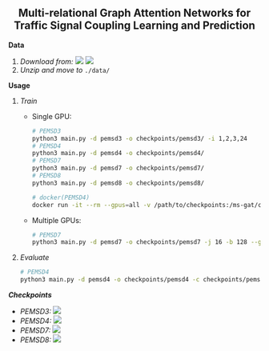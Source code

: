 <h2 align="center">Multi-relational Graph Attention Networks for Traffic Signal Coupling Learning and Prediction</h2>

**Data**

1. _Download from:_ [<img src="https://img.shields.io/badge/Google_Drive-4285F4?style=flat-square&logo=Google+Drive&logoColor=white"/>](https://drive.google.com/file/d/1oXSKwV71olfoeyt4dgoVXSdIN_S17hsL/view?usp=sharing) [<img src="https://img.shields.io/badge/Onedrive-0078D4?&style=flat-square&logo=Microsoft+OneDrive&logoColor=white"/>](https://1drv.ms/u/s!AufZP2YDvxUDlg5G8bGu7Ay7vzhX?e=X0asLx)
2. _Unzip and move to_ `./data/`

**Usage**

1.  _Train_

    -   Single GPU:

        ```bash
        # PEMSD3
        python3 main.py -d pemsd3 -o checkpoints/pemsd3/ -i 1,2,3,24
        # PEMSD4
        python3 main.py -d pemsd4 -o checkpoints/pemsd4/
        # PEMSD7
        python3 main.py -d pemsd7 -o checkpoints/pemsd7/
        # PEMSD8
        python3 main.py -d pemsd8 -o checkpoints/pemsd8/

        # docker(PEMSD4)
        docker run -it --rm --gpus=all -v /path/to/checkpoints:/ms-gat/checkpoints luokn/ms-gat -d pemsd4
        ```

    -   Multiple GPUs:

        ```bash
        # PEMSD7
        python3 main.py -d pemsd7 -o checkpoints/pemsd7 -j 16 -b 128 --gpu-ids 0,1,2,3
        ```

2.  _Evaluate_

    ```bash
    # PEMSD4
    python3 main.py -d pemsd4 -o checkpoints/pemsd4 -c checkpoints/pemsd4/xxx.pkl --eval
    ```

**_Checkpoints_**

-   _PEMSD3:_ [<img src="https://img.shields.io/badge/PEMSD3-MAE=15.60_MAPE=16.36%_RMSE=26.36-4EAA25?style=flat-square"/>](https://drive.google.com/file/d/16bUCaI4p23vTGdMOXRRT45TNqci7VLCi/view?usp=sharing)
-   _PEMSD4:_ [<img src="https://img.shields.io/badge/PEMSD4-MAE=19.59_MAPE=13.34%_RMSE=31.58-4EAA25?style=flat-square"/>](https://drive.google.com/file/d/1i3H6GuqBvCOZ_DdPRReKECwb14zvQzY3/view?usp=sharing)
-   _PEMSD7:_ [<img src="https://img.shields.io/badge/PEMSD7-MAE=20.44_MAPE=8.85%_RMSE=34.11-4EAA25?style=flat-square">](https://drive.google.com/file/d/1a9VdvFOaMGU9-JyeRlDUDlzjHdrsEKSr/view?usp=sharing)
-   _PEMSD8:_ [<img src="https://img.shields.io/badge/PEMSD8-MAE=14.58_MAPE=10.10%_RMSE=23.94-4EAA25?style=flat-square"/>](https://drive.google.com/file/d/18_mJtL0G6KQZF8QxSLQu9THFg-h_46q-/view?usp=sharing)
